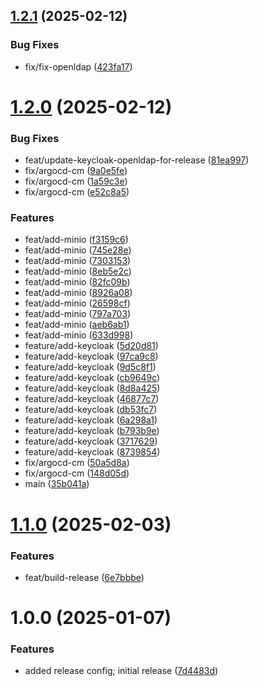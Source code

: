 ## [1.2.1](https://github.com/stuttgart-things/flux/compare/v1.2.0...v1.2.1) (2025-02-12)


### Bug Fixes

* fix/fix-openldap ([423fa17](https://github.com/stuttgart-things/flux/commit/423fa17c779570687cd0880423d18f53b10abbc0))

# [1.2.0](https://github.com/stuttgart-things/flux/compare/v1.1.0...v1.2.0) (2025-02-12)


### Bug Fixes

* feat/update-keycloak-openldap-for-release ([81ea997](https://github.com/stuttgart-things/flux/commit/81ea9978e37de4b4520c7b87fda9d1630f68aa77))
* fix/argocd-cm ([9a0e5fe](https://github.com/stuttgart-things/flux/commit/9a0e5fe26d4ff036bc660eca4d46be2682b33979))
* fix/argocd-cm ([1a59c3e](https://github.com/stuttgart-things/flux/commit/1a59c3e4daaebdabe2c1213098a765845738795b))
* fix/argocd-cm ([e52c8a5](https://github.com/stuttgart-things/flux/commit/e52c8a5415efa24cf41b9e46da4bafd72f868326))


### Features

* feat/add-minio ([f3159c6](https://github.com/stuttgart-things/flux/commit/f3159c629363b44923b89ff3e614c002ad404170))
* feat/add-minio ([745e28e](https://github.com/stuttgart-things/flux/commit/745e28e91c2e97e07da3284a9eb9a163b0b9e76c))
* feat/add-minio ([7303153](https://github.com/stuttgart-things/flux/commit/73031536988d8de1b48dae942cfbb1c6d2b3f9f0))
* feat/add-minio ([8eb5e2c](https://github.com/stuttgart-things/flux/commit/8eb5e2cc501fb56fd98918fec9087d866f68ea37))
* feat/add-minio ([82fc09b](https://github.com/stuttgart-things/flux/commit/82fc09b5d2a6e92c44d55fd81662e80ed372fe38))
* feat/add-minio ([8926a08](https://github.com/stuttgart-things/flux/commit/8926a08a6e30eadab707a78761e93653e5205b4f))
* feat/add-minio ([26598cf](https://github.com/stuttgart-things/flux/commit/26598cfcc8fb229f3d4bad0108f0ab75ff960a5e))
* feat/add-minio ([797a703](https://github.com/stuttgart-things/flux/commit/797a7033fabc1bf89992c703a5a18619c368ed26))
* feat/add-minio ([aeb6ab1](https://github.com/stuttgart-things/flux/commit/aeb6ab105ef85d07ce2157346eb83e84d3354bcb))
* feat/add-minio ([633d998](https://github.com/stuttgart-things/flux/commit/633d99824d57189b37466aee7862062d184093e0))
* feature/add-keycloak ([5d20d81](https://github.com/stuttgart-things/flux/commit/5d20d815ba9b9bd1ab6d8d5888c0a1a0e64f05f8))
* feature/add-keycloak ([97ca9c8](https://github.com/stuttgart-things/flux/commit/97ca9c81d87c3d70c020b017282bb02a2c341e9b))
* feature/add-keycloak ([9d5c8f1](https://github.com/stuttgart-things/flux/commit/9d5c8f14f6c9584a4d215297f33fc7a7d8bd09ce))
* feature/add-keycloak ([cb9649c](https://github.com/stuttgart-things/flux/commit/cb9649c3c8d753f91f6527c4be0538408623751e))
* feature/add-keycloak ([8d8a425](https://github.com/stuttgart-things/flux/commit/8d8a42582910b625b5aaef56c1ea14c6faac6305))
* feature/add-keycloak ([46877c7](https://github.com/stuttgart-things/flux/commit/46877c7492dd005a734d50e25f00c0e71a001173))
* feature/add-keycloak ([db53fc7](https://github.com/stuttgart-things/flux/commit/db53fc75bd8f696d3aafa91bbf7f7c35ce1f10f4))
* feature/add-keycloak ([6a298a1](https://github.com/stuttgart-things/flux/commit/6a298a16dc6fa76e4e7660eb6851bb196f98c5cd))
* feature/add-keycloak ([b793b9e](https://github.com/stuttgart-things/flux/commit/b793b9e9132546a1727ffde13d17469c3ade479c))
* feature/add-keycloak ([3717629](https://github.com/stuttgart-things/flux/commit/371762914bb30675ec668d844b51893f94064c54))
* feature/add-keycloak ([8739854](https://github.com/stuttgart-things/flux/commit/873985442c53dbd82847cde44fd618484a56d487))
* fix/argocd-cm ([50a5d8a](https://github.com/stuttgart-things/flux/commit/50a5d8a21b95cab397a0bf57e557225b1ff383dc))
* fix/argocd-cm ([148d05d](https://github.com/stuttgart-things/flux/commit/148d05dc25ce5904fec2b684559dede33e84477f))
* main ([35b041a](https://github.com/stuttgart-things/flux/commit/35b041a79a8a452a61ee6c0f997b677cd411fd4e))

# [1.1.0](https://github.com/stuttgart-things/flux/compare/v1.0.0...v1.1.0) (2025-02-03)


### Features

* feat/build-release ([6e7bbbe](https://github.com/stuttgart-things/flux/commit/6e7bbbe9a9c30ccc39fb2c28082cb23e43e3f197))

# 1.0.0 (2025-01-07)


### Features

* added release config; initial release ([7d4483d](https://github.com/stuttgart-things/flux/commit/7d4483db47b469873112a6f3d0f64fcd58e025d9))
